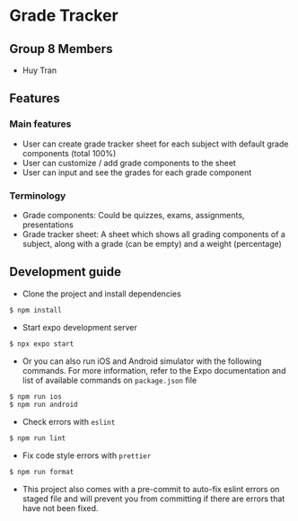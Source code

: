 # Grade Tracker
<!-- TODO: Write description -->

## Group 8 Members
- Huy Tran
<!-- TODO: Input member names -->

## Features

### Main features
- User can create grade tracker sheet for each subject with default grade components (total 100%)
- User can customize / add grade components to the sheet 
- User can input and see the grades for each grade component

### Terminology
- Grade components: Could be quizzes, exams, assignments, presentations
- Grade tracker sheet: A sheet which shows all grading components of a subject, along with
a grade (can be empty) and a weight (percentage)

## Development guide
- Clone the project and install dependencies
```js static
$ npm install
```

- Start expo development server
```js static
$ npx expo start
```

- Or you can also run iOS and Android simulator with the following commands. For more information,
refer to the Expo documentation and list of available commands on `package.json` file
```js static
$ npm run ios
$ npm run android
```

- Check errors with `eslint`
```js static
$ npm run lint
```

- Fix code style errors with `prettier`
```js static
$ npm run format
```

- This project also comes with a pre-commit to auto-fix eslint errors on staged file and will
prevent you from committing if there are errors that have not been fixed.